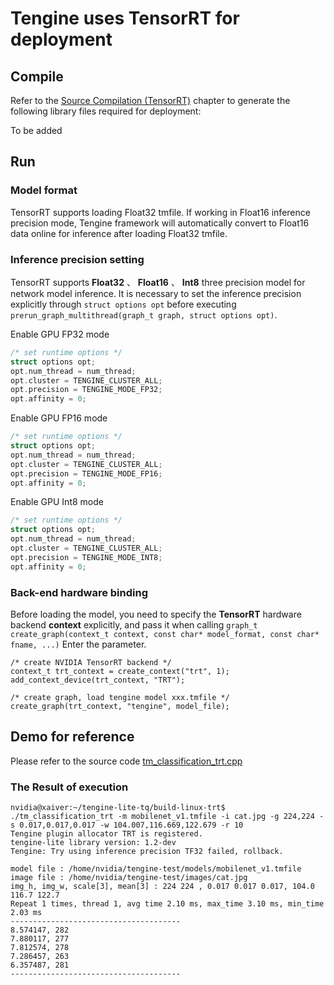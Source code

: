 # Tengine uses TensorRT for deployment

## Compile

Refer to the [Source Compilation (TensorRT)](../source_compile/compile_tensort.md) chapter to generate the following library files required for deployment:

To be added

## Run
### Model format

TensorRT supports loading Float32 tmfile. If working in Float16 inference precision mode, Tengine framework will automatically convert to Float16 data online for inference after loading Float32 tmfile.

### Inference precision setting

TensorRT supports **Float32** 、 **Float16** 、 **Int8**  three precision model for network model inference. It is necessary to  set the inference precision explicitly through `struct options opt` before executing `prerun_graph_multithread(graph_t graph, struct options opt)`.

Enable GPU FP32 mode

```c++
/* set runtime options */
struct options opt;
opt.num_thread = num_thread;
opt.cluster = TENGINE_CLUSTER_ALL;
opt.precision = TENGINE_MODE_FP32;
opt.affinity = 0;
```

Enable GPU FP16 mode

```c++
/* set runtime options */
struct options opt;
opt.num_thread = num_thread;
opt.cluster = TENGINE_CLUSTER_ALL;
opt.precision = TENGINE_MODE_FP16;
opt.affinity = 0;
```

Enable GPU Int8 mode

```c++
/* set runtime options */
struct options opt;
opt.num_thread = num_thread;
opt.cluster = TENGINE_CLUSTER_ALL;
opt.precision = TENGINE_MODE_INT8;
opt.affinity = 0;
```

### Back-end hardware binding

Before loading the model, you need to specify the **TensorRT** hardware backend **context** explicitly, and pass it when calling `graph_t create_graph(context_t context, const char* model_format, const char* fname, ...)` Enter the parameter.

```
/* create NVIDIA TensorRT backend */
context_t trt_context = create_context("trt", 1);
add_context_device(trt_context, "TRT");

/* create graph, load tengine model xxx.tmfile */
create_graph(trt_context, "tengine", model_file);
```

## Demo for reference
 
Please refer to the source code [tm_classification_trt.cpp](https://github.com/OAID/Tengine/blob/tengine-lite/examples/tm_classification_trt.cpp)

### The Result of execution

```
nvidia@xaiver:~/tengine-lite-tq/build-linux-trt$ ./tm_classification_trt -m mobilenet_v1.tmfile -i cat.jpg -g 224,224 -s 0.017,0.017,0.017 -w 104.007,116.669,122.679 -r 10
Tengine plugin allocator TRT is registered.
tengine-lite library version: 1.2-dev
Tengine: Try using inference precision TF32 failed, rollback.

model file : /home/nvidia/tengine-test/models/mobilenet_v1.tmfile
image file : /home/nvidia/tengine-test/images/cat.jpg
img_h, img_w, scale[3], mean[3] : 224 224 , 0.017 0.017 0.017, 104.0 116.7 122.7
Repeat 1 times, thread 1, avg time 2.10 ms, max_time 3.10 ms, min_time 2.03 ms
--------------------------------------
8.574147, 282
7.880117, 277
7.812574, 278
7.286457, 263
6.357487, 281
--------------------------------------
```
